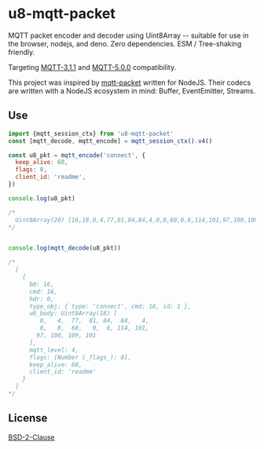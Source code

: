 # u8-mqtt-packet

MQTT packet encoder and decoder using Uint8Array -- suitable for use in the
browser, nodejs, and deno. Zero dependencies. ESM / Tree-shaking friendly.

Targeting [MQTT-3.1.1][spec-3.1.1] and [MQTT-5.0.0][spec-5.0.0] compatibility.

This project was inspired by [mqtt-packet](https://github.com/mqttjs/mqtt-packet)
written for NodeJS. Their codecs are written with a NodeJS ecosystem in mind:
Buffer, EventEmitter, Streams.


 [spec-5.0.0]: https://docs.oasis-open.org/mqtt/mqtt/v5.0/os/mqtt-v5.0-os.html
 [spec-3.1.1]: http://docs.oasis-open.org/mqtt/mqtt/v3.1.1/os/mqtt-v3.1.1-os.html


## Use

```javascript
import {mqtt_session_ctx} from 'u8-mqtt-packet'
const [mqtt_decode, mqtt_encode] = mqtt_session_ctx().v4()

const u8_pkt = mqtt_encode('connect', {
  keep_alive: 60,
  flags: 0,
  client_id: 'readme',
})

console.log(u8_pkt)

/*
  Uint8Array(20) [16,18,0,4,77,81,84,84,4,0,0,60,0,6,114,101,97,100,109,101]
*/


console.log(mqtt_decode(u8_pkt))

/*
  [
    {
      b0: 16,
      cmd: 16,
      hdr: 0,
      type_obj: { type: 'connect', cmd: 16, id: 1 },
      u8_body: Uint8Array(18) [
         0,   4,  77,  81, 84,  84,   4,
         0,   0,  60,   0,  6, 114, 101,
        97, 100, 109, 101
      ],
      mqtt_level: 4,
      flags: [Number (_flags_): 0],
      keep_alive: 60,
      client_id: 'readme'
    }
  ]
*/
```

## License

[BSD-2-Clause](LICENSE)

